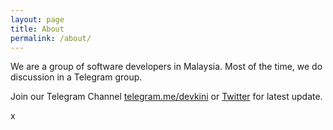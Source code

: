 ```yaml
---
layout: page
title: About
permalink: /about/
---
```


We are a group of software developers in Malaysia. Most of the time, we do discussion in a Telegram group.

Join our Telegram Channel [telegram.me/devkini](https://telegram.me/devkini) or [Twitter](https://twitter.com/devkini) for latest update.

x
